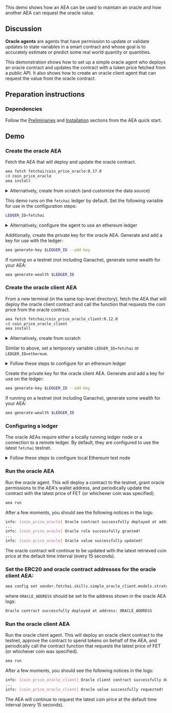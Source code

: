 This demo shows how an AEA can be used to maintain an oracle and how another AEA can request the oracle value.

## Discussion

**Oracle agents** are agents that have permission to update or validate updates to state variables in a smart contract and whose goal is to accurately estimate or predict some real world quantity or quantities.

This demonstration shows how to set up a simple oracle agent who deploys an oracle contract and updates the contract with a token price fetched from a public API. It also shows how to create an oracle client agent that can request the value from the oracle contract.

## Preparation instructions
 
### Dependencies

Follow the <a href="../quickstart/#preliminaries">Preliminaries</a> and <a href="../quickstart/#installation">Installation</a> sections from the AEA quick start.

## Demo

### Create the oracle AEA

Fetch the AEA that will deploy and update the oracle contract.

``` bash
aea fetch fetchai/coin_price_oracle:0.17.0
cd coin_price_oracle
aea install
```

<details><summary>Alternatively, create from scratch (and customize the data source)</summary>
<p>

Create the AEA that will deploy the contract.

``` bash
aea create coin_price_oracle
cd coin_price_oracle
aea add connection fetchai/http_client:0.24.1
aea add connection fetchai/ledger:0.21.0
aea add connection fetchai/prometheus:0.9.1
aea add skill fetchai/advanced_data_request:0.7.1
aea add skill fetchai/simple_oracle:0.16.0
aea config set --type dict agent.dependencies \
'{
  "aea-ledger-fetchai": {"version": "<2.0.0,>=1.0.0"},
  "aea-ledger-ethereum": {"version": "<2.0.0,>=1.0.0"}
}'
aea config set agent.default_connection fetchai/ledger:0.21.0
aea install
```

Set the URL for the data request skill:
``` bash
aea config set --type str vendor.fetchai.skills.advanced_data_request.models.advanced_data_request_model.args.url "https://api.coingecko.com/api/v3/simple/price?ids=fetch-ai&vs_currencies=usd"
```

Specify the name and JSON path of the data to fetch from the API:
``` bash
aea config set --type list vendor.fetchai.skills.advanced_data_request.models.advanced_data_request_model.args.outputs '[{"name": "price", "json_path": "fetch-ai.usd"}]'
```

Set the name of the oracle value in the simple oracle skill:
``` bash
aea config set vendor.fetchai.skills.simple_oracle.models.strategy.args.oracle_value_name price
```

Then update the agent configuration with the default routing:
``` bash
aea config set --type dict agent.default_routing \
'{
"fetchai/contract_api:1.1.1": "fetchai/ledger:0.21.0",
"fetchai/http:1.1.1": "fetchai/http_client:0.24.1",
"fetchai/ledger_api:1.1.1": "fetchai/ledger:0.21.0"
}'
```

Update the default ledger.
``` bash
aea config set agent.default_ledger fetchai
```

Set the following configuration for the oracle skill:
``` bash
aea config set vendor.fetchai.skills.simple_oracle.models.strategy.args.ledger_id fetchai
aea config set vendor.fetchai.skills.simple_oracle.models.strategy.args.update_function update_oracle_value
```

</p>
</details>

This demo runs on the `fetchai` ledger by default. Set the following variable for use in the configuration steps:
``` bash
LEDGER_ID=fetchai
```

<details><summary>Alternatively, configure the agent to use an ethereum ledger</summary>
<p>

``` bash
LEDGER_ID=ethereum
```

Update the default ledger.
``` bash
aea config set agent.default_ledger ethereum
```

Set the following configuration for the oracle skill:
``` bash
aea config set vendor.fetchai.skills.simple_oracle.models.strategy.args.ledger_id ethereum
aea config set vendor.fetchai.skills.simple_oracle.models.strategy.args.update_function updateOracleValue
```

</p>
</details>

Additionally, create the private key for the oracle AEA. Generate and add a key for use with the ledger:
``` bash
aea generate-key $LEDGER_ID --add-key
```

If running on a testnet (not including Ganache), generate some wealth for your AEA:
``` bash
aea generate-wealth $LEDGER_ID
```

### Create the oracle client AEA

From a new terminal (in the same top-level directory), fetch the AEA that will deploy the oracle client contract and call the function that requests the coin price from the oracle contract.

``` bash
aea fetch fetchai/coin_price_oracle_client:0.12.0
cd coin_price_oracle_client
aea install
```

<details><summary>Alternatively, create from scratch</summary>
<p>

Create the AEA that will deploy the contract.

``` bash
aea create coin_price_oracle_client
cd coin_price_oracle_client
aea add connection fetchai/http_client:0.24.1
aea add connection fetchai/ledger:0.21.0
aea add skill fetchai/simple_oracle_client:0.13.0
aea config set --type dict agent.dependencies \
'{
  "aea-ledger-fetchai": {"version": "<2.0.0,>=1.0.0"},
  "aea-ledger-ethereum": {"version": "<2.0.0,>=1.0.0"}
}'
aea config set agent.default_connection fetchai/ledger:0.21.0
aea install
```

Then update the agent configuration with the default routing:
``` bash
aea config set --type dict agent.default_routing \
'{
"fetchai/contract_api:1.1.1": "fetchai/ledger:0.21.0",
"fetchai/http:1.1.1": "fetchai/http_client:0.24.1",
"fetchai/ledger_api:1.1.1": "fetchai/ledger:0.21.0"
}'
```

Set the default ledger:
``` bash
aea config set agent.default_ledger fetchai
```
Set the following configuration for the oracle client skill:
``` bash
aea config set vendor.fetchai.skills.simple_oracle_client.models.strategy.args.ledger_id fetchai
aea config set vendor.fetchai.skills.simple_oracle_client.models.strategy.args.query_function query_oracle_value
```

</p>
</details>

Similar to above, set a temporary variable `LEDGER_ID=fetchai` or `LEDGER_ID=ethereum`.

<details><summary>Follow these steps to configure for an ethereum ledger</summary>
<p>

Set the default ledger:
``` bash
aea config set agent.default_ledger ethereum
```
Set the following configuration for the oracle client skill:
``` bash
aea config set vendor.fetchai.skills.simple_oracle_client.models.strategy.args.ledger_id ethereum
aea config set vendor.fetchai.skills.simple_oracle_client.models.strategy.args.query_function queryOracleValue
```

</p>
</details>

Create the private key for the oracle client AEA. Generate and add a key for use on the ledger:

``` bash
aea generate-key $LEDGER_ID --add-key
```

If running on a testnet (not including Ganache), generate some wealth for your AEA:
``` bash
aea generate-wealth $LEDGER_ID
```

### Configuring a ledger

The oracle AEAs require either a locally running ledger node or a connection to a remote ledger. By default, they are configured to use the latest `fetchai` testnet.

<details><summary>Follow these steps to configure local Ethereum test node</summary>
<p>

The easiest way to test the oracle agents on an Ethereum-based ledger to set up a local test node using Ganache. This can be done by running the following docker command from the directory you started from (in a new terminal). This command will also fund the accounts of the AEAs:

``` bash
docker run -p 8545:8545 trufflesuite/ganache-cli:latest --verbose --gasPrice=0 --gasLimit=0x1fffffffffffff --account="$(cat coin_price_oracle/ethereum_private_key.txt),1000000000000000000000" --account="$(cat coin_price_oracle_client/ethereum_private_key.txt),1000000000000000000000"
```

Run the following Python script (with <code>web3</code> installed) from the top-level directory to deploy a mock Fetch ERC20 contract and give some test FET to the client agent.

``` python
import json
import os
from web3 import Web3

FILE_DIR = os.path.dirname(os.path.realpath(__file__))
CONTRACT_PATH = os.path.join(FILE_DIR, "coin_price_oracle_client/vendor/fetchai/contracts/fet_erc20/build/FetERC20Mock.json")
ORACLE_PRIVATE_KEY_PATH = os.path.join(FILE_DIR, "coin_price_oracle/ethereum_private_key.txt")
CLIENT_PRIVATE_KEY_PATH = os.path.join(FILE_DIR, "coin_price_oracle_client/ethereum_private_key.txt")

# Solidity source code
with open(CONTRACT_PATH) as file:
    compiled_sol = json.load(file)

# web3.py instance
w3 = Web3(Web3.HTTPProvider('http://127.0.0.1:8545'))

# Import oracle account from private key and set to default account
with open(ORACLE_PRIVATE_KEY_PATH) as file:
    private_key = file.read()
oracle_account = w3.eth.account.privateKeyToAccount(private_key)
w3.eth.defaultAccount = oracle_account.address

# Import client account from private key
with open(CLIENT_PRIVATE_KEY_PATH) as file:
    private_key = file.read()
client_account = w3.eth.account.privateKeyToAccount(private_key)

# Deploy mock Fetch ERC20 contract
FetERC20Mock = w3.eth.contract(abi=compiled_sol['abi'], bytecode=compiled_sol['bytecode'])

# Submit the transaction that deploys the contract
tx_hash = FetERC20Mock.constructor(
    name="FetERC20Mock",
    symbol="MFET",
    initialSupply=int(1e23),
    decimals_=18).transact()

# Wait for the transaction to be mined, and get the transaction receipt
tx_receipt = w3.eth.waitForTransactionReceipt(tx_hash)

# Print out the contract address
print("FetERC20Mock contract deployed at:", tx_receipt.contractAddress)

# Get deployed contract
fet_erc20_mock = w3.eth.contract(address=tx_receipt.contractAddress, abi=compiled_sol['abi'])

# Transfer some test FET to oracle client account
tx_hash = fet_erc20_mock.functions.transfer(client_account.address, int(1e20)).transact()
tx_receipt = w3.eth.waitForTransactionReceipt(tx_hash)
```

Set the ERC20 contract address for the oracle AEA
``` bash
aea config set vendor.fetchai.skills.simple_oracle.models.strategy.args.erc20_address $ERC20_ADDRESS
```
as well as for the oracle client AEA
``` bash
aea config set vendor.fetchai.skills.simple_oracle_client.models.strategy.args.erc20_address $ERC20_ADDRESS
```
where `ERC20_ADDRESS` is in the output of the script above.

</p>
</details>

### Run the oracle AEA

Run the oracle agent. This will deploy a contract to the testnet, grant oracle permissions to the AEA's wallet address, and periodically update the contract with the latest price of FET (or whichever coin was specified).
``` bash
aea run
```

After a few moments, you should see the following notices in the logs:
``` bash
info: [coin_price_oracle] Oracle contract successfully deployed at address: ...
...
info: [coin_price_oracle] Oracle role successfully granted!
...
info: [coin_price_oracle] Oracle value successfully updated!
```
The oracle contract will continue to be updated with the latest retrieved coin price at the default time interval (every 15 seconds).

### Set the ERC20 and oracle contract addresses for the oracle client AEA:
``` bash
aea config set vendor.fetchai.skills.simple_oracle_client.models.strategy.args.oracle_contract_address $ORACLE_ADDRESS
```
where `ORACLE_ADDRESS` should be set to the address shown in the oracle AEA logs:
``` bash
Oracle contract successfully deployed at address: ORACLE_ADDRESS
```

### Run the oracle client AEA

Run the oracle client agent. This will deploy an oracle client contract to the testnet, approve the contract to spend tokens on behalf of the AEA, and periodically call the contract function that requests the latest price of FET (or whichever coin was specified).
``` bash
aea run
```

After a few moments, you should see the following notices in the logs:
``` bash
info: [coin_price_oracle_client] Oracle client contract successfully deployed at address: ...
...
info: [coin_price_oracle_client] Oracle value successfully requested!
```
The AEA will continue to request the latest coin price at the default time interval (every 15 seconds).
